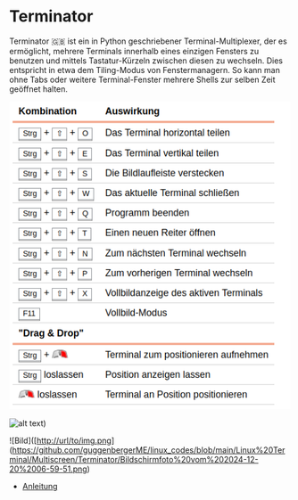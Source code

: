 # Terminator

Terminator 🇬🇧 ist ein in Python geschriebener Terminal-Multiplexer, der es ermöglicht, mehrere Terminals innerhalb eines einzigen Fensters zu benutzen und mittels Tastatur-Kürzeln zwischen diesen zu wechseln. Dies entspricht in etwa dem Tiling-Modus von Fenstermanagern. So kann man ohne Tabs oder weitere Terminal-Fenster mehrere Shells zur selben Zeit geöffnet halten.

![Bild](https://github.com/guggenbergerME/linux_codes/blob/main/Linux%20Terminal/Multiscreen/Terminator/Bildschirmfoto%20vom%202024-12-20%2006-59-51.png)



![alt text]([))

![Bild]([[http://url/to/img.png](https://github.com/guggenbergerME/linux_codes/blob/main/Linux%20Terminal/Multiscreen/Terminator/Bildschirmfoto%20vom%202024-12-20%2006-59-51.png)](https://github.com/guggenbergerME/linux_codes/blob/main/Linux%20Terminal/Multiscreen/Terminator/Bildschirmfoto%20vom%202024-12-20%2006-59-51.png)

+ [Anleitung](https://wiki.ubuntuusers.de/Terminator/)
